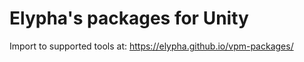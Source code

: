 # Elypha's packages for Unity

Import to supported tools at: https://elypha.github.io/vpm-packages/
